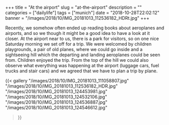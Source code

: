 +++
title = "At the airport"
slug = "at-the-airport"
description = ""
categories = ["dailylife"]
tags = ["munich"]
date = "2018-10-28T22:02:12"
banner = "/images/2018/10/IMG_20181013_112536182_HDRt.jpg"
+++

Recently, we somehow often ended up reading books about aeroplanes and airports, and so we though it might be a good idea to have a look at it closer. At the airport near to us, there is a park for visitors, so on one nice Saturday morning we set off for a trip. We were welcomed by children playgrounds, a pair of old planes, where we could go inside and a sightseeing hill which the departing and landing aeroplanes could be seen from. Children enjoyed the trip. From the top of the hill we could also observe what everything was happening at the airport (luggage cars, fuel trucks and stair cars) and we agreed that we have to plan a trip by plane.


{{< gallery
  "/images/2018/10/IMG_20181013_111058807.jpg"
  "/images/2018/10/IMG_20181013_112536182_HDR.jpg"
  "/images/2018/10/IMG_20181013_124453981.jpg"
  "/images/2018/10/IMG_20181013_124532106.jpg"
  "/images/2018/10/IMG_20181013_124536887.jpg"
  "/images/2018/10/IMG_20181013_124546612.jpg"
>}}
